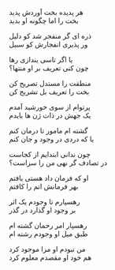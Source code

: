 هر پدیده بخت آوردش پدید   
بخت را اما چگونه او بدید   

ذره ای گر منفجر شد کو دلیل   
ور پذیری انفجارش کو سبیل   

یا اگر تاسی یندازی رها   
چون کنی تعریف بر او منتها؟   

منطقت را مستدل تصریح کن      
بخت را تعریف بل تشریح کن   

پرتوام از سوی خورشید آمدم   
یک جهش در ذات ژن ها بایدم   

گشته ام مامور تا درمان کنم   
یا که دردی در وجود و جان کنم   

چون ندانی ابتدایم از کجاست   
در تصادف گر نهی من را سزاست؟   

او که فرمان داد هستی یافتم   
بهر فرمانش اتم را کافتم   

رهسپارم تا وجودم یک اثر   
بر وجود او گذارد در گذر   

رهسپار امر رحمان گشته ام   
طبق میل او وجودم رشته ام   

من نبودم او مرا موجود کرد   
هم خود او مقصدم معلوم کرد   

